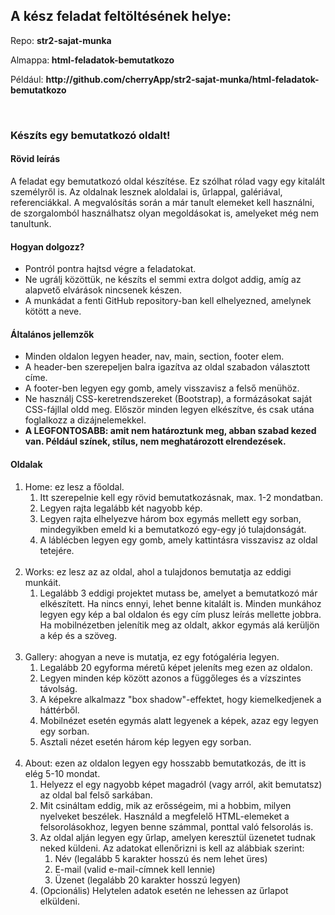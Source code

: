 <h2>A kész feladat feltöltésének helye:</h2>
<p>Repo: <strong>str2-sajat-munka</strong></p>
<p>Almappa:<strong>&nbsp;html-feladatok-<strong><strong>bemutatkozo</strong></strong></strong></p>
<p>Például:
    <strong>http://github.com/cherryApp/str2-sajat-munka/html-feladatok-bemutatkozo</strong>
</p>
<p><br></p>
<h3>Készíts egy bemutatkozó oldalt!</h3>
<h4>Rövid leírás</h4>
<p>A feladat egy bemutatkozó oldal készítése. Ez szólhat rólad vagy egy kitalált személyről is. Az oldalnak lesznek
    aloldalai is, űrlappal, galériával, referenciákkal. A megvalósítás során a már tanult elemeket kell használni,
    de szorgalomból használhatsz olyan megoldásokat is, amelyeket még nem tanultunk.</p>
<h4>Hogyan dolgozz?</h4>
<ul>
    <li>Pontról pontra hajtsd végre a feladatokat.</li>
    <li>Ne ugrálj közöttük, ne készíts el semmi extra dolgot addig, amíg az alapvető elvárások nincsenek készen.</li>
    <li>A munkádat a fenti GitHub repository-ban kell elhelyezned, amelynek kötött a neve.</li>
</ul>
<h4>Általános jellemzők</h4>
<ul>
    <li>Minden oldalon legyen header, nav, main, section, footer elem.</li>
    <li>A header-ben szerepeljen balra igazítva az oldal szabadon választott címe.</li>
    <li>A footer-ben legyen egy gomb, amely visszavisz a felső menühöz.</li>
    <li>Ne használj CSS-keretrendszereket (Bootstrap), a formázásokat saját CSS-fájllal oldd meg. Először minden
        legyen elkészítve, és csak utána foglalkozz a dizájnelemekkel.</li>
    <li><strong>A LEGFONTOSABB: amit nem határoztunk meg, abban szabad kezed van. Például színek, stílus, nem
            meghatározott elrendezések.</strong></li>
</ul>
<h4>Oldalak</h4>
<ol>
    <li>Home: ez lesz a főoldal.&nbsp;<ol>
            <li>Itt szerepelnie kell egy rövid bemutatkozásnak, max. 1-2 mondatban.&nbsp;</li>
            <li>Legyen rajta legalább két nagyobb kép.</li>
            <li>Legyen rajta elhelyezve három box egymás mellett egy sorban, mindegyikben emeld ki a bemutatkozó
                egy-egy jó tulajdonságát.</li>
            <li>A láblécben legyen egy gomb, amely kattintásra visszavisz az oldal tetejére.<br><br></li>
        </ol>
    </li>
    <li>Works: ez lesz az az oldal, ahol a tulajdonos bemutatja az eddigi munkáit.<ol>
            <li>Legalább 3 eddigi projektet mutass be, amelyet a bemutatkozó már elkészített. Ha nincs ennyi, lehet
                benne kitalált is. Minden munkához legyen egy kép a bal oldalon és egy cím plusz leírás mellette
                jobbra. Ha mobilnézetben jelenítik meg az oldalt, akkor egymás alá kerüljön a kép és a
                szöveg.<br><br></li>
        </ol>
    </li>
    <li>Gallery: ahogyan a neve is mutatja, ez egy fotógaléria legyen.<ol>
            <li>Legalább 20 egyforma méretű képet jeleníts meg ezen az oldalon.</li>
            <li>Legyen minden kép között azonos a függőleges és a vízszintes távolság.</li>
            <li>A képekre alkalmazz "box shadow"-effektet, hogy kiemelkedjenek a háttérből.</li>
            <li>Mobilnézet esetén egymás alatt legyenek a képek, azaz egy legyen egy sorban.</li>
            <li>Asztali nézet esetén három kép legyen egy sorban.<br><br></li>
        </ol>
    </li>
    <li>About: ezen az oldalon legyen egy hosszabb bemutatkozás, de itt is elég 5-10 mondat.&nbsp;<ol>
            <li>Helyezz el egy nagyobb képet magadról (vagy arról, akit bemutatsz) az oldal bal felső sarkában.</li>
            <li>Mit csináltam eddig, mik az erősségeim, mi a hobbim, milyen nyelveket beszélek. Használd a megfelelő
                HTML-elemeket a felsorolásokhoz, legyen benne számmal, ponttal való felsorolás is.&nbsp;</li>
            <li>Az oldal alján legyen egy űrlap, amelyen keresztül üzenetet tudnak neked küldeni. Az adatokat
                ellenőrizni is kell az alábbiak szerint:<ol>
                    <li>Név (legalább 5 karakter hosszú és nem lehet üres)</li>
                    <li>E-mail (valid e-mail-címnek kell lennie)</li>
                    <li>Üzenet (legalább 20 karakter hosszú legyen)</li>
                </ol>
            </li>
            <li>(Opcionális) Helytelen adatok esetén ne lehessen az űrlapot elküldeni.</li>
        </ol>
    </li>
</ol>
